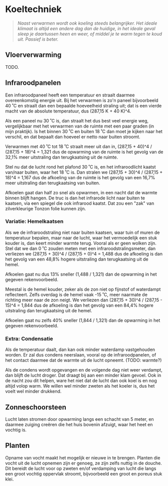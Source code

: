 # Koeltechniek

> *Naast verwarmen wordt ook koeling steeds belangrijker.
> Het ideale klimaat is altijd een andere dag dan de huidige,
> in het ideale geval sleep je daartussen heen en weer, of
> middel je te warm tegen te koud uit.  Passief is beter.*


## Vloerverwarming

TODO.


## Infraroodpanelen

Een infraroodpaneel heeft een temperatuur en straalt daarmee
overeenkomstig energie uit.  Bij het verwarmen is zo'n paneel
bijvoorbeeld 40 ˚C en straalt dan een bepaalde hoeveelheid
straling uit; dat is een vierde macht van de absolute
temperatuur, dus (287,15 K + 40 K)^4.

Als een paneel nu 30 ˚C is, dan straalt het dus best veel
energie weg, vergelijkbaar met het verwarmen van de ruimte
met een paar graden (in mijn praktijk).  Is het binnen
30 ˚C en buiten 18 ˚C dan moet je kijken naar het verschil,
en dat bepaalt dan hoeveel er netto naar buiten stroomt.

Verwarmen met 40 ˚C tot 18 ˚C straalt meer uit dan in,
(287,15 + 40)^4 / (287,15 + 18)^4 = 1,321
dus de opwarming van de ruimte is het gevolg van de
32,1% meer uitstraling dan terugkaatsing uit de ruimte.

Stel nu dat de lucht rond het plafond 30 ˚C is, en het
infraroodlicht kaatst van/naar buiten, waar het 18 ˚C
is.  Dan stralen we
(287,15 + 30)^4 / (287,15 + 18)^4 = 1,167
dus de afkoeling van de ruimte is het gevolg van een
16,7% meer uitstraling dan terugkaatsing van buiten.

Afkoelen gaat dan half zo snel als opwarmen, in een
nacht dat de warmte binnen blijft hangen.  De truc
is dan het infrarode licht naar buiten te kaatsen,
via een spiegel die ook infrarood kaatst.  Dat zou
een "zak" van zilverkleurige Tonzon folie kunnen zijn.

### Variatie: Hemelkaatsen

Als we de infraroodstraling niet naar buiten kaatsen,
waar tuin of muren de temperatuur bepalen, maar naar
de lucht, waar het vermoedelijk een stuk kouder is,
dan keert minder warmte terug.  Vooral als er geen
wolken zijn.  Stel dat we dan 0 ˚C zouden meten met
een infraroodstralingsmeter, dan verliezen we
(287,15 + 30)^4 / (287,15 + 0)^4 = 1,488
dus de afkoeling is dan het gevolg van een 48,8%
hogere uitstraling dan terugkaatsing uit de hemel.

Afkoelen gaat nu dus 13% sneller (1,488 / 1,321)
dan de opwarming in het gegeven rekenvoorbeeld.

Meestal is de hemel kouder, zeker als de zon niet
op fijnstof of waterdampt reflecteert.  Zelfs overdag
is de hemel vaak -15 ˚C, meer naarmate de richting
meer naar de zon neigt.  We verliezen dan
(287,15 + 30)^4 / (287,15 - 15)^4 = 1,844
dus de afkoeling is dan het gevolg van een 84,4%
hogere uitstraling dan terugkaatsing uit de hemel.

Afkoelen gaat nu zelfs 40% sneller (1,844 / 1,321)
dan de opwarming in het gegeven rekenvoorbeeld.

### Extra: Condensatie

Als de temperatuur daalt, dan kan ook minder waterdamp
vastgehouden worden.  Er zal dus condens neerslaan,
vooral op de infraroodpanelen, of het contact daarmee
dat de warmte uit de lucht opneemt.  (TODO: warmte?)

Als de condens wordt opgevangen en de volgende dag
niet weer verdampt, dan blijft de lucht droger.  Dat
draagt bij aan een minder klam gevoel.  Ook in de
nacht zou dit helpen, ware het niet dat de lucht dan
ook koel is en nog altijd volop warm.  We willen wel
minder zweten als het koeler is, dus het voelt wel
minder drukkend.


## Zonneschoorsteen

Lucht laten stromen door opwarming langs een schacht
van 5 meter, en daarmee zuiging creëren die het huis
bovenin afzuigt, waar het heet en vochtig is.


## Planten

Opname van vocht maakt het mogelijk er nieuwe in te
brengen.  Planten die vocht uit de lucht opnemen zijn
er genoeg, ze zijn zelfs nuttig in de douche.  Dit
bereidt de lucht voor op zweten en/of verdamping van
lucht die langs een groot vochtig oppervlak stroomt,
bijvoorbeeld een groot en poreus stuk klei.


